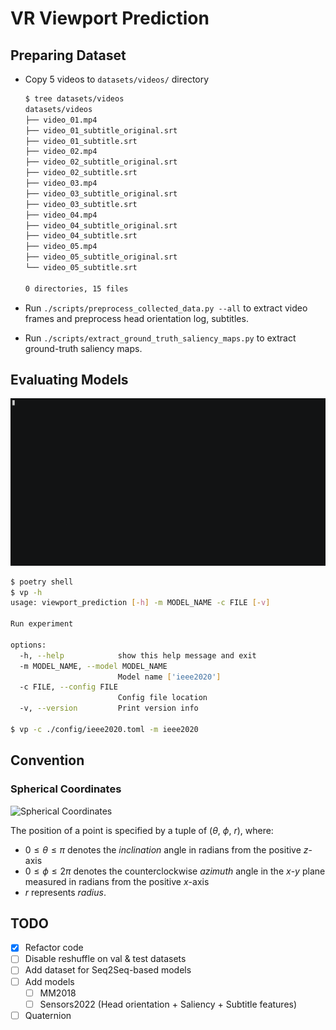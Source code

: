 # VR Viewport Prediction

## Preparing Dataset

- Copy 5 videos to `datasets/videos/` directory

  ```sh
  $ tree datasets/videos
  datasets/videos
  ├── video_01.mp4
  ├── video_01_subtitle_original.srt
  ├── video_01_subtitle.srt
  ├── video_02.mp4
  ├── video_02_subtitle_original.srt
  ├── video_02_subtitle.srt
  ├── video_03.mp4
  ├── video_03_subtitle_original.srt
  ├── video_03_subtitle.srt
  ├── video_04.mp4
  ├── video_04_subtitle_original.srt
  ├── video_04_subtitle.srt
  ├── video_05.mp4
  ├── video_05_subtitle_original.srt
  └── video_05_subtitle.srt

  0 directories, 15 files
  ```

- Run `./scripts/preprocess_collected_data.py --all` to extract video frames and
  preprocess head orientation log, subtitles.
- Run `./scripts/extract_ground_truth_saliency_maps.py` to extract ground-truth
  saliency maps.

## Evaluating Models

![demo-gif](./demo.gif)

```sh
$ poetry shell
$ vp -h
usage: viewport_prediction [-h] -m MODEL_NAME -c FILE [-v]

Run experiment

options:
  -h, --help            show this help message and exit
  -m MODEL_NAME, --model MODEL_NAME
                        Model name ['ieee2020']
  -c FILE, --config FILE
                        Config file location
  -v, --version         Print version info

$ vp -c ./config/ieee2020.toml -m ieee2020
```

## Convention

### Spherical Coordinates

![Spherical Coordinates](https://upload.wikimedia.org/wikipedia/commons/thumb/4/4f/3D_Spherical.svg/240px-3D_Spherical.svg.png)

The position of a point is specified by a tuple of ($\theta$, $\phi$, $r$),
where:

- $0 \le \theta \le \pi$ denotes the _inclination_ angle in radians from the
  positive $z$-axis
- $0 \le \phi \le 2\pi$ denotes the counterclockwise _azimuth_ angle in the
  $x$-$y$ plane measured in radians from the positive $x$-axis
- $r$ represents _radius_.

## TODO

- [x] Refactor code
- [ ] Disable reshuffle on val & test datasets
- [ ] Add dataset for Seq2Seq-based models
- [ ] Add models
  - [ ] MM2018
  - [ ] Sensors2022 (Head orientation + Saliency + Subtitle features)
- [ ] Quaternion
